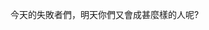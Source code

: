 今天的失敗者們，明天你們又會成甚麼樣的人呢?

<!---
YXYang960102/YXYang960102 is a ✨ special ✨ repository because its `README.md` (this file) appears on your GitHub profile.
You can click the Preview link to take a look at your changes.
--->
